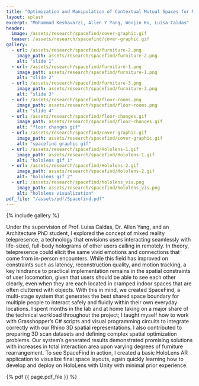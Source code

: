 ```yaml
---
title: "Optimization and Manipulation of Contextual Mutual Spaces for Multi-User Virtual and Augmented Reality Interaction (Paper at IEEE VR 2020)"
layout: splash
excerpt: "Mohammad Keshavarzi, Allen Y Yang, Woojin Ko, Luisa Caldas"
header:
  image: /assets/research/spacefind/cover-graphic.gif
  teaser: /assets/research/spacefind/cover-graphic.gif
gallery:
  - url: /assets/research/spacefind/furniture-2.png
    image_path: assets/research/spacefind/furniture-2.png
    alt: "slide 1"
  - url: /assets/research/spacefind/furniture-1.png
    image_path: assets/research/spacefind/furniture-1.png
    alt: "slide 2"
  - url: /assets/research/spacefind/furniture-3.png
    image_path: assets/research/spacefind/furniture-3.png
    alt: "slide 3"
  - url: /assets/research/spacefind/floor-rooms.png
    image_path: assets/research/spacefind/floor-rooms.png
    alt: "slide 4"
  - url: /assets/research/spacefind/floor-changes.gif
    image_path: assets/research/spacefind/floor-changes.gif
    alt: "floor changes gif"
  - url: /assets/research/spacefind/cover-graphic.gif
    image_path: assets/research/spacefind/cover-graphic.gif
    alt: "spacefind graphic gif"
  - url: /assets/research/spacefind/Hololens-1.gif
    image_path: assets/research/spacefind/Hololens-1.gif
    alt: "hololens gif 1"
  - url: /assets/research/spacefind/Hololens-2.gif
    image_path: assets/research/spacefind/Hololens-2.gif
    alt: "hololens gif 2"
  - url: /assets/research/spacefind/hololens_vis.png
    image_path: assets/research/spacefind/hololens_vis.png
    alt: "hololens visualization"
pdf_file: "/assets/pdf/Spacefind.pdf"
---
```


{% include gallery %}

Under the supervision of Prof. Luisa Caldas, Dr. Allen Yang, and an Architecture PhD student, I explored the concept of mixed reality telepresence, a technology that envisions users interacting seamlessly with life-sized, full-body holograms of other users calling in remotely. In theory, telepresence could elicit the same vivid emotions and connections that come from in-person encounters. While this field has improved on constraints such as latency, reconstruction quality, and motion tracking, a key hindrance to practical implementation remains in the spatial constraints of user locomotion, given that users should be able to see each other clearly, even when they are each located in cramped indoor spaces that are often cluttered with objects. With this in mind, we created SpaceFind, a multi-stage system that generates the best shared space boundary for multiple people to interact safely and fluidly within their own everyday locations. I spent months in the lab and at home taking on a major share of the technical workload throughout the project; I taught myself how to work with Grasshopper’s C# scripts and visual programming circuits to integrate correctly with our Rhino 3D spatial representations. I also contributed to preparing 3D scan datasets and defining complex spatial optimization problems. Our system’s generated results demonstrated promising solutions with increases in total interaction area upon varying degrees of furniture rearrangement. To see SpaceFind in action, I created a basic HoloLens AR application to visualize final space layouts, again quickly learning how to develop and deploy on HoloLens with Unity with minimal prior experience.  

{% pdf {{ page.pdf_file }} %}